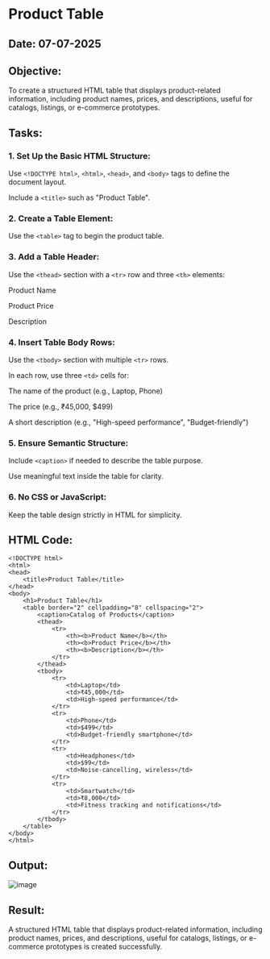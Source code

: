 # Product Table
## Date: 07-07-2025
## Objective:

To create a structured HTML table that displays product-related information, including product names, prices, and descriptions, useful for catalogs, listings, or e-commerce prototypes.

## Tasks:

### 1. Set Up the Basic HTML Structure:

Use ```<!DOCTYPE html>```, ```<html>```, ```<head>```, and ```<body>``` tags to define the document layout.

Include a ```<title>``` such as "Product Table".

### 2. Create a Table Element:

Use the ```<table>``` tag to begin the product table.

### 3. Add a Table Header:

Use the ```<thead>``` section with a ```<tr>``` row and three ```<th>``` elements:

Product Name

Product Price

Description

### 4. Insert Table Body Rows:

Use the ```<tbody>``` section with multiple ```<tr>``` rows.

In each row, use three ```<td>``` cells for:

The name of the product (e.g., Laptop, Phone)

The price (e.g., ₹45,000, $499)

A short description (e.g., "High-speed performance", "Budget-friendly")

### 5. Ensure Semantic Structure:

Include ```<caption>``` if needed to describe the table purpose.

Use meaningful text inside the table for clarity.

### 6. No CSS or JavaScript:

Keep the table design strictly in HTML for simplicity.
## HTML Code:
```
<!DOCTYPE html>
<html>
<head>
    <title>Product Table</title>
</head>
<body>
    <h1>Product Table</h1>
    <table border="2" cellpadding="8" cellspacing="2">
        <caption>Catalog of Products</caption>
        <thead>
            <tr>
                <th><b>Product Name</b></th>
                <th><b>Product Price</b></th>
                <th><b>Description</b></th>
            </tr>
        </thead>
        <tbody>
            <tr>
                <td>Laptop</td>
                <td>₹45,000</td>
                <td>High-speed performance</td>
            </tr>
            <tr>
                <td>Phone</td>
                <td>$499</td>
                <td>Budget-friendly smartphone</td>
            </tr>
            <tr>
                <td>Headphones</td>
                <td>$99</td>
                <td>Noise-cancelling, wireless</td>
            </tr>
            <tr>
                <td>Smartwatch</td>
                <td>₹8,000</td>
                <td>Fitness tracking and notifications</td>
            </tr>
        </tbody>
    </table>
</body>
</html> 
```

## Output:
![image](https://github.com/user-attachments/assets/c500d717-9c36-4b53-a695-e92354ffaa62)

## Result:
A structured HTML table that displays product-related information, including product names, prices, and descriptions, useful for catalogs, listings, or e-commerce prototypes is created successfully.
